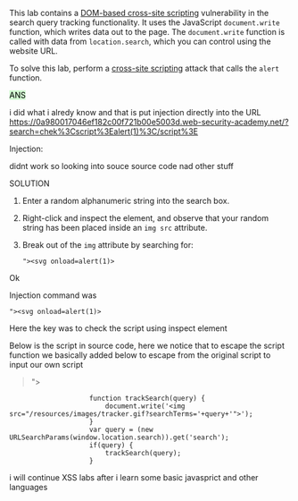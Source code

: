
This lab contains a [DOM-based cross-site scripting](https://portswigger.net/web-security/cross-site-scripting/dom-based) vulnerability in the search query tracking functionality. It uses the JavaScript `document.write` function, which writes data out to the page. The `document.write` function is called with data from `location.search`, which you can control using the website URL.

To solve this lab, perform a [cross-site scripting](https://portswigger.net/web-security/cross-site-scripting) attack that calls the `alert` function.

<mark style="background: #BBFABBA6;">ANS</mark>

 i did what i alredy know and that is put injection directly into the URL
https://0a980017046ef182c00f721b00e5003d.web-security-academy.net/?search=chek%3Cscript%3Ealert(1)%3C/script%3E

Injection: <script>alert(1)</script>

didnt work so looking into souce source code nad other stuff


SOLUTION

1.  Enter a random alphanumeric string into the search box.
2.  Right-click and inspect the element, and observe that your random string has been placed inside an `img src` attribute.
3.  Break out of the `img` attribute by searching for:
    
    `"><svg onload=alert(1)>`

Ok

Injection command was 

`"><svg onload=alert(1)>`


Here the key was to check the script using inspect element


Below is the script in source code, here we notice that to escape the script function we basically added below to escape from the original script to input our own script

>">

                        function trackSearch(query) {
                            document.write('<img src="/resources/images/tracker.gif?searchTerms='+query+'">');
                        }
                        var query = (new URLSearchParams(window.location.search)).get('search');
                        if(query) {
                            trackSearch(query);
                        }


i will continue XSS labs after i learn some basic javasprict and other languages 
